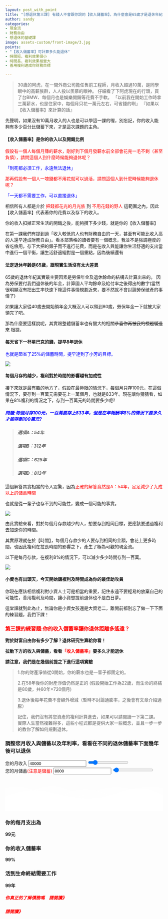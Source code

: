 ```yaml
---
layout: post_with_point
title: "[想退休第三課] 有錢人不會跟你說的【收入儲蓄率】，為什麼會是65歲才是退休年紀！"
author: sandy
categories:
- 現金流
- 財務自由
- 想退休的基礎課
image: assets-custom/front-image/3.jpg
points:
- "【收入儲蓄率】可計算多久能退休"
- 時間短，複利效果很小
- 時間長，複利效果相當大
- 善用複利達成你財務目標

---
```

> 30歲的阿虎，在一間外商公司擔任售前工程師，月收入超過10萬，是同學眼中的高薪族群，人人投以羨慕的眼神。
> 仔細看了下阿虎現在的行頭，買了台BMW、每個月也是娛樂開銷等花費不手軟。
> 「以前我在開始工作時拿三萬薪水，也是住家中，每個月只花一萬元左右，可省錢的咧」
> 『如果以【收入儲蓄率】來計算的話』

先聲明，如果沒有10萬月收入的人也是可以學這一課的喔，別忘記，你的收入能夠有多少百分比儲蓄下來，才是這次課題的主角。

#### 【收入儲蓄率】是你的收入以及開銷比例

<font color="red">假設有一個人每個月賺的薪水，剛好到下個月發薪水前全部會花完一毛不剩（甚至負債），請問這個人到什麼時候能夠退休呢？</font><br/>

<font color="blue">「到死都必須工作，永遠無法退休」</font>

<font color="red">那再假設有一個人一塊錢都不用花就可以過活，請問這個人到什麼時候能夠退休呢？</font><br/>

<font color="blue">「一天都不需要工作，可以直接退休」</font>

相信所有人都是介於 <font color="red">把錢都花光的月光族</font> 到 <font color="red">不用花錢的野人</font> 這範圍之內，因此【收入儲蓄率】代表著你的花費以及存下的收入。

你的收入扣掉正常生活的開銷之後，能夠攢下多少錢，就是你的【收入儲蓄率】

在第一課我們有提到過「收入較低的人也有財務自由的一天，甚至有可能比收入高的人還早達成財務自由」。看本部落格的讀者要有一個概念，我並不是強調極度的省吃儉用，存下大把的銀子而不進行花費，而是在收入與能讓你生活舒適的支出當中進行一個平衡，讓生活舒適絕對是一個重點，因為後續還有

#### 法定退休年齡是65歲，跟現實生活沒有太大差異

65歲的退休年紀其實最主要因素是勞保年金及退休餘命的結構去計算出來的。 因為勞保要付我們退休後的年金，計算國人平均餘命及給付率之後得出的數字(當然很明顯沒有把出生率快速下降這件事情規劃近來，要不然就不會討論勞保破產的事情了)

如果讓大家從40歲去開始領年金大概沒人可以領到80歲，勞保年金一下就被大家領完了吧。

那為什麼要這樣說呢，其實跟整體儲蓄率也有蠻大的相關~~恭喜你再被我的標題騙進來~~
根據，

#### 每天省下一杯星巴克的錢，提早8年退休

<font color="blue">也就是節省了25%的儲蓄時間，提早達到了小芳的目標。</font>

![](/uploads/第二課1.PNG)

#### 每個月存的越少，複利對於時間的影響越有加成性

接下來就是最有趣的地方了，假設在最極限的情況下，每個月只存100元，在這個情況下，要存到一百萬元需要花上一萬個月，也就是833年。現在讓你猜猜看，如果在8%複利的情況之下，存到一百萬元的時間要多少呢?

##### <font color="blue">問題:每個月存100元，一百萬要存上833年，但是在年報酬率8%的情況下要多久才能存到100萬元?</font>

> ##### 選項A：54年
>
> ##### 選項B：312年
>
> ##### 選項C：625年
>
> ##### 選項D：813年

這個解答其實相當的令人震驚，因為<font color="red">正確的解答竟然是A：54年，足足減少了九成以上的儲蓄時間</font>

也就是從一輩子也存不到的可能性，變成一個可能的事實。

![](/uploads/第二課2.PNG)

由此實驗來看，對於每個月存款越少的人，想要存到相同目標，更應該要透過複利去加速你的時間。

其實原理就在於【時間】，每個月存款少的人要存到相同的金額，會花上更多時間，也因此複利在拉長時間的影響之下，產生了極為可觀的現金流。

以下是每月存款，在複利8%的情況下，可以減少多少時間存到一百萬。

![](/uploads/第二課3.png)

#### 小資也有出頭天，今天開始讓複利及時間成為你的最佳助攻員

你現在應該相信複利對小資人士可是相當的重要，記住永遠不要輕易的放棄自己的可能性，善用複利及時間，讓小資想提前退休也不是白日夢。

這堂課就到此為止，無論你是小資女孩還是大資老二，離開前都別忘了做一下下面的練習題，我們下課！

### <font color="red">第三課的練習題:你的收入儲蓄率讓你退休距離多遙遠？</font>

**對於財富自由你有多少了解？退休研究生算給你看！**

**拉動下方的收入與儲蓄，看看<font color="red">「收入儲蓄率」</font>要多久才能退休**

**請注意，我們是在幾個前提之下進行這項實驗**

> 1.你的財產淨值從0開始，你的薪水也是一輩子都固定的。
>
> 2\.在58年後你的財產淨值仍然是正的 (假設開始工作為22歲，而生命的終結是80歲，共60年=720個月)
>
> 3\.退休後每年花費不會額外增減（暫時不討論通膨率，之後會有文章介紹通膨）
>
> 記住，我們沒有將您資產的複利計算進去，如果可以請閱讀一下第二課。
> 實際人生當然複雜得多，這些小程式都是提供大家一些概念，並且一步一步的教你了解如何規劃退休。

<div class="card g-brd-teal rounded-0 mt-2">
<h3 class="card-header h5 text-white g-bg-teal g-brd-transparent rounded-0"> 調整您月收入與儲蓄以及年利率，看看在不同的退休儲蓄率下面幾年後可以退休 </h3>
<div class="row card-block">
<div class="col-sm-4">
<div class="form-group"> <label for="myinput">您的月收入</label> <input type="text" id="income" class="form-control currency" value="40000" min="0" max="300000" oninput="income_slider.value=income.value"> <input type="range" id="income_slider" class="form-control-range" value="40000" min="0" max="300000" oninput="income.value=income_slider.value"> <small></small> </div>
</div>
<div class="col-sm-4">
<div class="form-group"> <label for="myinput">您的月儲蓄<font color="red">(注意是儲蓄)</font></label> <input type="text" id="saving" class="form-control currency" value="8000" min="100" max="300000" oninput="saving_slider.value=saving.value"> <input type="range" id="saving_slider" class="form-control-range" value="8000" min="100" max="300000" oninput="saving.value=saving_slider.value"> <small></small> </div>
</div>
<!--div class="col-sm-4">
<div class="form-group"> <label for="myinput">年利率(%)</label> <input type="text" id="apy" class="form-control percent" value="8" min="0" max="100" oninput="apy_slider.value=apy.value"> <input type="range" id="apy_slider" class="form-control-range" value="8" min="0" max="100" oninput="apy.value=apy_slider.value"> <small></small> </div>
</div-->
</div>
<div class="row card-block">
<div class="col-md-8" id="chartHere"> <canvas id="myChart"></canvas> </div>
<div class="col-md-4">
<!-- Article -->
<div class="u-shadow-v21 u-shadow-v21--hover g-bg-white text-center g-overflow-hidden g-rounded-4 g-pos-rel g-z-index-2 g-cursor-pointer g-transition-0_3">
<div class="g-bg-primary g-pos-rel g-px-20 g-py-70"> <svg class="g-pos-abs g-bottom-0 g-left-0 g-right-0" version="1.1" preserveAspectRatio="none" xmlns="http://www.w3.org/2000/svg" xmlns:xlink="http://www.w3.org/1999/xlink" width="100%" height="70px" viewBox="0 0 300 70">
<path d="M30.913,43.944c0,0,42.911-34.464,87.51-14.191c77.31,35.14,113.304-1.952,146.638-4.729 c48.654-4.056,69.94,16.218,69.94,16.218v54.396H30.913V43.944z" opacity="0.6" fill="#ffffff"></path>
<path d="M-35.667,44.628c0,0,42.91-34.463,87.51-14.191c77.31,35.141,113.304-1.952,146.639-4.729 c48.653-4.055,69.939,16.218,69.939,16.218v54.396H-35.667V44.628z" opacity="0.6" fill="#ffffff"></path>
<path d="M43.415,98.342c0,0,48.283-68.927,109.133-68.927c65.886,0,97.983,67.914,97.983,67.914v3.716 H42.401L43.415,98.342z" opacity="0.7" fill="#ffffff"></path>
<path d="M-34.667,62.998c0,0,56-45.667,120.316-27.839C167.484,57.842,197,41.332,232.286,30.428 c53.07-16.399,104.047,36.903,104.047,36.903l1.333,36.667l-372-2.954L-34.667,62.998z" fill="#ffffff"></path>
</svg>
<h3 class="h6 text-uppercase g-color-white-opacity-0_8 g-letter-spacing-3 g-mb-20">你的每月支出為</h3>
<strong class="d-block g-color-white g-font-size-30 g-line-height-0_7 g-mb-20">
<span id="expense">99</span><span class="g-font-size-default">元</span>
</strong>
<h3 class="h6 text-uppercase g-color-white-opacity-0_8 g-letter-spacing-3 g-mb-20">你的收入儲蓄率</h3>
<strong class="d-block g-color-white g-font-size-50 g-line-height-0_7 g-mb-20">
<span id="saving_rate">99</span><span class="g-font-size-default">%</span>
</strong>
<h3 class="h6 text-uppercase g-color-white-opacity-0_8 g-letter-spacing-3 g-mb-20">活到生命終結需要工作</h3> <strong class="d-block g-color-white g-font-size-50 g-line-height-0_7 g-mb-20"> <span id="work_year_block"><span id="work_years">99</span><span class="g-font-size-default">年</span></span></strong>
</div>
</div> <!-- End Article -->
</div>
</div>
</div>

##### <font color="red">你真正的了解債務嗎　請閱讀》</font>

##### <font color="red">請閱讀》</font>

<script type="text/javascript">
$(document).ready(function() {

    $('[data-toggle="tooltip"]').tooltip();
    Calculate();
    
    $(".form-control-range").change(function() {
        Calculate();
    });
    $('.form-control').bind("change", function() {
        Calculate();
    });
    
    $('.currency').mask("#,##0", { reverse: true });
    $('.percent').mask("#,##0%", { reverse: true });

});

function Calculate() {

    var income = accounting.unformat($("#income").val());
    $("#saving").prop("max", income);
    $("#saving_slider").prop("max", income);
    var saving = accounting.unformat($("#saving").val());
    var expense = accounting.unformat($("#income").val()) - accounting.unformat($("#saving").val());
    $("#expense").text(accounting.formatMoney(expense, "$", 0));
    var saving_rate = (saving / income) * 100;
    $("#saving_rate").text(saving_rate.toFixed(1));
    total_year = 55; //60年x12個月 = 720個月

//    var apy = 1+(accounting.unformat($("#apy").val())/100);

    var retire_expense = expense * total_year * 12;
    var total_saving = 0;
    
    var labels_years = [];
    labels_years.length = 0;
    
    var result = [];
    result.length = 0;
    var retire_at_age = 99;
    
    for (i = 1; i <= total_year; i++) {
        labels_years.push((i+22)+" ");

//        total_saving = total_saving*apy;
total_saving += (saving * 12);
retire_expense -= (expense * 12);
if (total_saving >= retire_expense) {
result.push(retire_expense);
if ((i + 22) < retire_at_age)
retire_at_age = (i);
} else {
result.push(total_saving);
}
}

    var summary = 0;
    
    $("#work_years").html(retire_at_age);
    
    $("#chartHere").html('<canvas id="myChart"></canvas>');
    
    var ctx = document.getElementById('myChart').getContext('2d');
    
    window.myChart = new Chart(ctx, {
        type: 'bar',
        data: {
            labels: labels_years,
            datasets: [{
                label: "總財產",
                backgroundColor: "#f6a41c",
                data: result
            }]
        },
        options: {
            legend: { display: false },
            title: {
                display: true,
                text: '您的每年財產總額'
            },
            scales: {
                yAxes: [{
                    ticks: {
                        beginAtZero: true
                    }
                }]
            },
            annotation: {
                annotations: [{
                    type: 'line',
                    mode: 'vertical',
                    scaleID: 'x-axis-0',
                    value: '65 ',
                    borderColor: 'tomato',
                    borderWidth: 3,
                    label: {
                        content: "法定退休年齡",
                        enabled: true,
                        position: "top"
                    }
                }],
                drawTime: "afterDraw" // (default)
            },
            tooltips: {
                mode: 'index',
                intersect: true,
                callbacks: {
                    title: function (tooltipItem, data) {
                      return tooltipItem[0].label+"歲";
                    }
                }
            }    
        }
    });
    
    /*
    window.myChart.data.label = labels_months;
    window.myChart.data.datasets.data = result_with_apy;
    window.myChart.update();*/

}
</script>